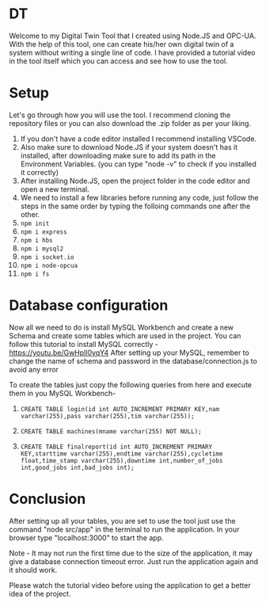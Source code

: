 # DT
Welcome to my Digital Twin Tool that I created using Node.JS and OPC-UA. With the help of this tool, one can create his/her own digital twin of a system without writing a single line of code.
I have provided a tutorial video in the tool itself which you can access and see how to use the tool.

# Setup
Let's go through how you will use the tool. I recommend cloning the repository files or you can also download the .zip folder as per your liking.
1) If you don't have a code editor installed I recommend installing VSCode.
2) Also make sure to download Node.JS if your system doesn't has it installed, after downloading make sure to add its path in the Environment Variables. (you can type "node -v" to check if you installed it correctly)
3) After installing Node.JS, open the project folder in the code editor and open a new terminal.
4) We need to install a few libraries before running any code, just follow the steps in the same order by typing the folloing commands one after the other.
5) ```npm init```
6) ```npm i express```
7) ```npm i hbs```
8) ```npm i mysql2```
9) ```npm i socket.io```
10) ```npm i node-opcua```
11) ```npm i fs```

# Database configuration
Now all we need to do is install MySQL Workbench and create a new Schema and create some tables which are used in the project.
You can follow this tutorial to install MySQL correctly - https://youtu.be/GwHpIl0vqY4
After setting up your MySQL, remember to change the name of schema and password in the database/connection.js to avoid any error

To create the tables just copy the following queries from here and execute them in you MySQL Workbench-

1) ```CREATE TABLE login(id int AUTO_INCREMENT PRIMARY KEY,nam varchar(255),pass varchar(255),tim varchar(255)); ```

2) ```CREATE TABLE machines(mname varchar(255) NOT NULL); ```

3) ```CREATE TABLE finalreport(id int AUTO_INCREMENT PRIMARY KEY,starttime varchar(255),endtime varchar(255),cycletime float,time_stamp varchar(255),downtime int,number_of_jobs int,good_jobs int,bad_jobs int); ```

# Conclusion
After setting up all your tables, you are set to use the tool just use the command "node src/app" in the terminal to run the application.
In your browser type "localhost:3000" to start the app.

Note - It may not run the first time due to the size of the application, it may give a database connection timeout error. Just run the application again and it should work.

Please watch the tutorial video before using the application to get a better idea of the project.

